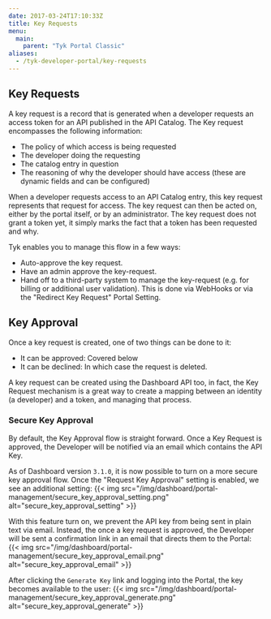 ```yaml
---
date: 2017-03-24T17:10:33Z
title: Key Requests
menu:
  main:
    parent: "Tyk Portal Classic"
aliases:
  - /tyk-developer-portal/key-requests
---
```


## Key Requests

A key request is a record that is generated when a developer requests an access token for an API published in the API Catalog. The Key request encompasses the following information:

- The policy of which access is being requested
- The developer doing the requesting
- The catalog entry in question
- The reasoning of why the developer should have access (these are dynamic fields and can be configured)

When a developer requests access to an API Catalog entry, this key request represents that request for access. The key request can then be acted on, either by the portal itself, or by an administrator. The key request does not grant a token yet, it simply marks the fact that a token has been requested and why.

Tyk enables you to manage this flow in a few ways:

- Auto-approve the key request.
- Have an admin approve the key-request.
- Hand off to a third-party system to manage the key-request (e.g. for billing or additional user validation). This is done via WebHooks or via the "Redirect Key Request" Portal Setting.

## Key Approval

Once a key request is created, one of two things can be done to it:

- It can be approved: Covered below
- It can be declined: In which case the request is deleted.

A key request can be created using the Dashboard API too, in fact, the Key Request mechanism is a great way to create a mapping between an identity (a developer) and a token, and managing that process.

### Secure Key Approval

By default, the Key Approval flow is straight forward. Once a Key Request is approved, the Developer will be notified via an email which contains the API Key.

As of Dashboard version `3.1.0`, it is now possible to turn on a more secure key approval flow. Once the "Request Key Approval" setting is enabled, we see an additional setting:
{{< img src="/img/dashboard/portal-management/secure_key_approval_setting.png" alt="secure_key_approval_setting" >}}

With this feature turn on, we prevent the API key from being sent in plain text via email. Instead, the once a key request is approved, the Developer will be sent a confirmation link in an email that directs them to the Portal:
{{< img src="/img/dashboard/portal-management/secure_key_approval_email.png" alt="secure_key_approval_email" >}}

After clicking the `Generate Key` link and logging into the Portal, the key becomes available to the user:
{{< img src="/img/dashboard/portal-management/secure_key_approval_generate.png" alt="secure_key_approval_generate" >}}
